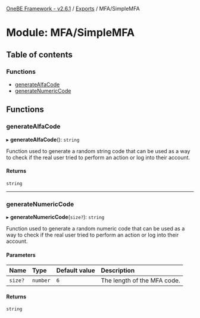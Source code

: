 [OneBE Framework - v2.6.1](../README.md) / [Exports](../modules.md) / MFA/SimpleMFA

# Module: MFA/SimpleMFA

## Table of contents

### Functions

- [generateAlfaCode](MFA_SimpleMFA.md#generatealfacode)
- [generateNumericCode](MFA_SimpleMFA.md#generatenumericcode)

## Functions

### generateAlfaCode

▸ **generateAlfaCode**(): `string`

Function used to generate a random string code that can be used as a way
to check if the real user tried to perform an action or log into their
account.

#### Returns

`string`

___

### generateNumericCode

▸ **generateNumericCode**(`size?`): `string`

Function used to generate a random numeric code that can be used as a way
to check if the real user tried to perform an action or log into their
account.

#### Parameters

| Name | Type | Default value | Description |
| :------ | :------ | :------ | :------ |
| `size?` | `number` | `6` | The length of the MFA code. |

#### Returns

`string`
